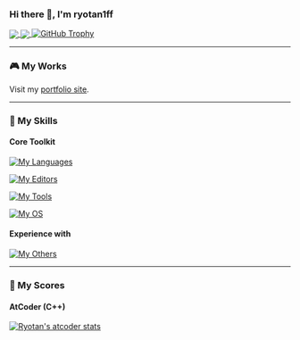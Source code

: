 ### Hi there 👋, I'm ryotan1ff

<a href="https://github.com/ryotan1ff">
  <img align="center" src="https://github-readme-stats.vercel.app/api?username=ryotan1ff&show_icons=true&hide_border=true&rank_icon=github&count_private=true&include_all_commits=true" />
</a>
<a href="https://github.com/ryotan1ff">
  <img align="center" src="https://github-readme-stats.vercel.app/api/top-langs/?username=ryotan1ff&hide_border=true&count_private=true&hide=shaderlab" />
</a>
<a href="https://github.com/ryo-ma/github-profile-trophy">
  <img src="https://github-profile-trophy.vercel.app/?username=ryotan1ff" alt="GitHub Trophy">
</a>

---

### 🎮 My Works

Visit my [portfolio site](https://ryotan1ff.github.io/portfolio-site/).

---

### 🌱 My Skills

#### Core Toolkit

[![My Languages](https://skillicons.dev/icons?i=cs,cpp,c,py,html,css)](https://skillicons.dev)

[![My Editors](https://skillicons.dev/icons?i=rider,vscode,visualstudio)](https://skillicons.dev)

[![My Tools](https://skillicons.dev/icons?i=unity,git,github,md,notion,discord,blender)](https://skillicons.dev)

[![My OS](https://skillicons.dev/icons?i=windows,linux,ubuntu)](https://skillicons.dev)

#### Experience with

[![My Others](https://skillicons.dev/icons?i=js,ts,php,ruby,mysql,nodejs,react,vue,aws,wordpress)](https://skillicons.dev)

---

### 📝 My Scores

#### AtCoder (C++)

[![Ryotan's atcoder stats](https://atcoder-readme-stats.vercel.app/stats/Ryotan1ff?width=450&show_icons=true)](https://atcoder.jp/users/Ryotan1ff)


